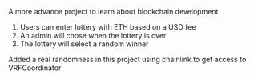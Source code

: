 A more advance project to learn about blockchain development

1. Users can enter lottery with ETH based on a USD fee
2. An admin will chose when the lottery is over 
3. The lottery will select a random winner

Added a real randomness in this project using chainlink to get access to VRFCoordinator

